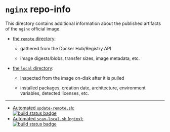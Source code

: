 # `nginx` repo-info

This directory contains additional information about the published artifacts of the `nginx` official image.

-	[the `remote` directory](remote/):

	-	gathered from the Docker Hub/Registry API

	-	image digests/blobs, transfer sizes, image metadata, etc.

-	[the `local` directory](local/):

	-	inspected from the image on-disk after it is pulled

	-	installed packages, creation date, architecture, environment variables, detected licenses, etc.

---

-	[Automated `update-remote.sh`:  
	![build status badge](https://doi-janky.infosiftr.net/job/repo-info/job/remote/badge/icon)](https://doi-janky.infosiftr.net/job/repo-info/job/remote/)
-	[Automated `scan-local.sh` (`nginx`):  
	![build status badge](https://doi-janky.infosiftr.net/job/repo-info/job/local/job/nginx/badge/icon)](https://doi-janky.infosiftr.net/job/repo-info/job/local/job/nginx)
